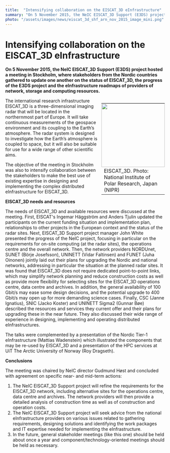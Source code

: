 ```yaml
---
title:  "Intensifying collaboration on the EISCAT_3D eInfrastructure" 
summary: "On 5 November 2015, the NeIC EISCAT_3D Support (E3DS) project hosted a meeting in Stockholm, where stakeholders from the Nordic countries gathered to update one another on the status of EISCAT_3D, the progress of the E3DS project and the eInfrastructure roadmaps of providers of network, storage and computing resources."
photo: "/assets/images/news/eiscat_3d_shf_arn_nov_2015_image_mini.png"
---
```


Intensifying collaboration on the EISCAT_3D eInfrastructure
============================================================

**On 5 November 2015, the NeIC EISCAT_3D Support (E3DS) project hosted a meeting in Stockholm, where stakeholders from the Nordic countries gathered to update one another on the status of EISCAT_3D, the progress of the E3DS project and the eInfrastructure roadmaps of providers of network, storage and computing resources.**

<div style="width:200px; float:right; margin:0 0 10 10;">
<table>
<tr style="line-height:0px; padding:0; margin:0;">
<td style="padding:0; margin:0;">
<img style="padding:0; margin:0; width:200px;" src="{% include baseurl %}/assets/images/news/eiscat_3d_shf_arn_nov_2015_image_mini.png" width="200px"{% include baseurl %}/>

</td>
</tr>
<tr style="padding:0; margin:0;">
<td style="width:200px;">
EISCAT_3D. Photo: National Institute of Polar Research, Japan (NIPR)

</td>
</tr>
</table>
</div>
The international research infrastructure EISCAT_3D is a three-dimensional imaging radar that will be located in the northernmost part of Europe. It will take continuous measurements of the geospace environment and its coupling to the Earth’s atmosphere. The radar system is designed to investigate how the Earth’s atmosphere is coupled to space, but it will also be suitable for use for a wide range of other scientific aims.

The objective of the meeting in Stockholm was also to intensify collaboration between the stakeholders to make the best use of existing expertise in designing and implementing the complex distributed eInfrastructure for EISCAT_3D.

**EISCAT_3D needs and resources**

The needs of EISCAT_3D and available resources were discussed at the meeting. First, EISCAT's Ingemar Häggström and Anders Tjulin updated the participants on the current funding situation and implementation plan, relationships to other projects in the European context and the status of the radar sites. Next, EISCAT_3D Support project manager John White presented the progress of the NeIC project, focusing in particular on the requirements for on-site computing (at the radar sites), the operations centre and the overall network. Then, the network providers NORDUnet, SUNET (Börje Josefsson), UNINETT (Vidar Faltinsen) and FUNET (Juha Oinonen) jointly laid out their plans for upgrading the Nordic and national networks, addressing in particular the situation at the planned radar sites. It was found that EISCAT_3D does not require dedicated point-to-point links, which may simplify network planning and reduce construction costs as well as provide more flexibility for selecting sites for the EISCAT_3D operations centre, data centre and archives. In addition, the general availability of 100 Gbit/s may ease some design decisions, and the potential upgrade to 400 Gbit/s may open up for more demanding science cases. Finally, CSC (Janne Ignatius), SNIC (Jacko Koster) and UNINETT Sigma2 (Gunnar Bøe) described the resources and services they current offer and their plans for upgrading these in the near future. They also discussed their wide range of experience in designing, implementing and operating distributed eInfrastructures.

The talks were complemented by a presentation of the Nordic Tier-1 eInfrastructure (Mattias Wadenstein) which illustrated the components that may be re-used by EISCAT_3D and a presentation of the HPC services at UiT The Arctic University of Norway (Roy Dragseth).

**Conclusions**

The meeting was chaired by NeIC director Gudmund Høst and concluded with agreement on specific near- and mid-term actions:

1.  The NeIC EISCAT_3D Support project will refine the requirements for the EISCAT_3D network, including alternative sites for the operations centre, data centre and archives. The network providers will then provide a detailed analysis of construction time as well as of construction and operation costs.
2.  The NeIC EISCAT_3D Support project will seek advice from the national eInfrastructure providers on various issues related to gathering requirements, designing solutions and identifying the work packages and IT expertise needed for implementing the eInfrastructure.
3.  In the future, general stakeholder meetings (like this one) should be held about once a year and component/technology-oriented meetings should be held as necessary.


